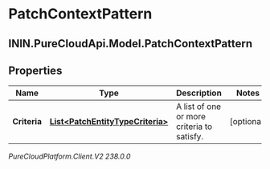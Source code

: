 # PatchContextPattern

## ININ.PureCloudApi.Model.PatchContextPattern

## Properties

|Name | Type | Description | Notes|
|------------ | ------------- | ------------- | -------------|
| **Criteria** | [**List&lt;PatchEntityTypeCriteria&gt;**](PatchEntityTypeCriteria) | A list of one or more criteria to satisfy. | [optional] |



_PureCloudPlatform.Client.V2 238.0.0_
